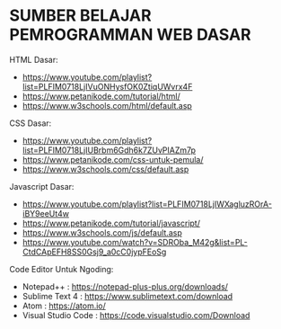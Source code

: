 # SUMBER BELAJAR PEMROGRAMMAN WEB DASAR

HTML Dasar:
  - https://www.youtube.com/playlist?list=PLFIM0718LjIVuONHysfOK0ZtiqUWvrx4F
  - https://www.petanikode.com/tutorial/html/
  - https://www.w3schools.com/html/default.asp

CSS Dasar:
  - https://www.youtube.com/playlist?list=PLFIM0718LjIUBrbm6Gdh6k7ZUvPIAZm7p
  - https://www.petanikode.com/css-untuk-pemula/
  - https://www.w3schools.com/css/default.asp

Javascript Dasar:
  - https://www.youtube.com/playlist?list=PLFIM0718LjIWXagluzROrA-iBY9eeUt4w
  - https://www.petanikode.com/tutorial/javascript/
  - https://www.w3schools.com/js/default.asp
  - https://www.youtube.com/watch?v=SDROba_M42g&list=PL-CtdCApEFH8SS0Gsj9_a0cC0jypFEoSg

Code Editor Untuk Ngoding:
  - Notepad++           : https://notepad-plus-plus.org/downloads/
  - Sublime Text 4      : https://www.sublimetext.com/download
  - Atom                : https://atom.io/
  - Visual Studio Code  : https://code.visualstudio.com/Download
